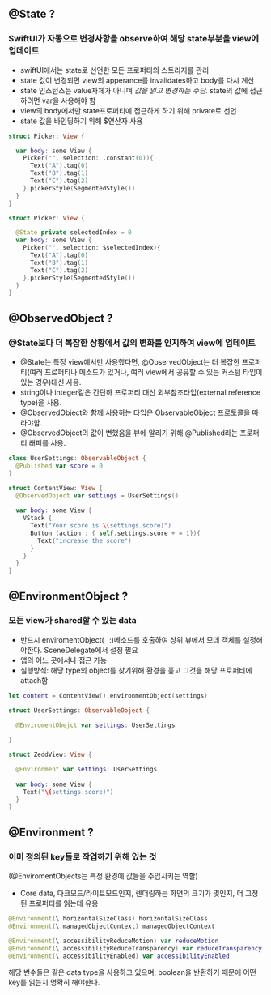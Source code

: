 ## @State ?
### SwiftUI가 자동으로 변경사항을 observe하여 해당 state부분을 view에 업데이트

* swiftUI에서는 state로 선언한 모든 프로퍼티의 스토리지를 관리
* state 값이 변경되면 view의 apperance를 invalidates하고 body를 다시 계산
* state 인스턴스는 value자체가 아니며 *값을 읽고 변경하는 수단*. state의 값에 접근하려면 var을 사용해야 함
* view의 body에서만 state프로퍼티에 접근하게 하기 위해 private로 선언
* state 값을 바인딩하기 위해 $연산자 사용

```swift
struct Picker: View {

  var body: some View {
    Picker("", selection: .constant(0)){
      Text("A").tag(0)
      Text("B").tag(1)
      Text("C").tag(2)
    }.pickerStyle(SegmentedStyle())
  }
}

struct Picker: View {

  @State private selectedIndex = 0
  var body: some View { 
    Picker("", selection: $selectedIndex){
      Text("A").tag(0)
      Text("B").tag(1)
      Text("C").tag(2)
    }.pickerStyle(SegmentedStyle())
  }
}
```

 
## @ObservedObject ? 
### @State보다 더 복잡한 상황에서 값의 변화를 인지하여 view에 업데이트

* @State는 특정 view에서만 사용했다면, @ObservedObject는 더 복잡한 프로퍼티(여러 프로퍼티나 메소드가 있거나, 여러 view에서 공유할 수 있는 커스텀 타입이 있는 경우)대신 사용. 
* string이나 integer같은 간단하 프로퍼티 대신 외부참조타입(external reference type)을 사용. 
* @ObservedObject와 함께 사용하는 타입은 ObservableObject 프로토콜을 따라야함. 
* @ObservedObject의 값이 변했음을 뷰에 알리기 위해 @Published라는 프로퍼티 래퍼를 사용. 

```swift
class UserSettings: ObservableObject {
  @Published var score = 0
}

struct ContentView: View {
  @ObservedObject var settings = UserSettings()
  
  var body: some View {
    VStack {
      Text("Your score is \(settings.score)")
      Button (action : { self.settings.score + = 1}){
        Text("increase the score")
      }
    }
  }
}
```

## @EnvironmentObject ?
### 모든 view가 shared할 수 있는 data

* 반드시 enviromentObject(_ :)메소드를 호출하여 상위 뷰에서 모데 객체를 설정해야한다. SceneDelegate에서 설정 필요
* 앱의 어느 곳에서나 접근 가능
* 실행방식: 해당 type의 object를 찾기위해 환경을 훑고 그것을 해당 프로퍼티에 attach함

```swift 
let content = ContentView().environmentObject(settings)

struct UserSettings: ObservableObject {

  @EnviromentObejct var settings: UserSettings
  
}

struct ZeddView: View {

  @Environment var settings: UserSettings
  
  var body: some View {
    Text("\(settings.score)")
  }
}

```

## @Environment ?
### 이미 정의된 key들로 작업하기 위해 있는 것
(@EnviromentObjects는 특정 환경에 값들을 주입시키는 역할)

* Core data, 다크모드/라이트모드인지, 렌더링하는 화면의 크기가 몇인지, 더 고정된 프로퍼티를 읽는데 유용

```swift
@Environment(\.horizontalSizeClass) horizontalSizeClass
@Environment(\.managedObjectContext) managedObjectContext
```

```swift
@Environment(\.accessibilityReduceMotion) var reduceMotion
@Environment(\.accessibilityReduceTransparency) var reduceTransparency
@Environment(\.accessibilityEnabled) var accessibilityEnabled
```
해당 변수들은 같은 data type을 사용하고 있으며, boolean을 반환하기 때문에 어떤 key를 읽는지 명확히 해야한다.  





